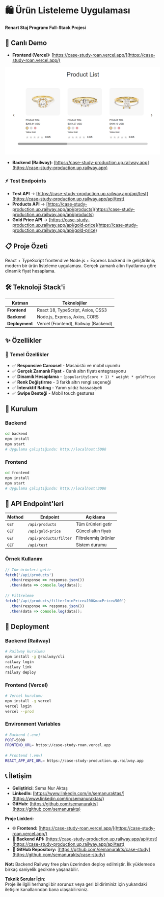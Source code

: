 # 🛍️ Ürün Listeleme Uygulaması

**Renart Staj Programı Full-Stack Projesi**

## 🚀 Canlı Demo

- **Frontend (Vercel):** [https://case-study-roan.vercel.app/](https://case-study-roan.vercel.app/)

<img src="case-study-photo.png">

- **Backend (Railway):** [https://case-study-production.up.railway.app](https://case-study-production.up.railway.app)

### ⚡ Test Endpoints

- **Test API** → [https://case-study-production.up.railway.app/api/test](https://case-study-production.up.railway.app/api/test)
- **Products API** → [https://case-study-production.up.railway.app/api/products](https://case-study-production.up.railway.app/api/products)
- **Gold Price API** → [https://case-study-production.up.railway.app/api/gold-price](https://case-study-production.up.railway.app/api/gold-price)

## 📋 Proje Özeti 

React + TypeScript frontend ve Node.js + Express backend ile geliştirilmiş modern bir ürün listeleme uygulaması. Gerçek zamanlı altın fiyatlarına göre dinamik fiyat hesaplama.

## 🛠️ Teknoloji Stack'i
| Katman | Teknolojiler |
|--------|-------------|
| **Frontend** | React 18, TypeScript, Axios, CSS3 |
| **Backend** | Node.js, Express, Axios, CORS |
| **Deployment** | Vercel (Frontend), Railway (Backend) |

## ✨ Özellikler

### 🎯 Temel Özellikler
- ✅ **Responsive Carousel** - Masaüstü ve mobil uyumlu
- ✅ **Gerçek Zamanlı Fiyat** - Canlı altın fiyatı entegrasyonu
- ✅ **Dinamik Hesaplama** - `(popularityScore + 1) * weight * goldPrice`
- ✅ **Renk Değiştirme** - 3 farklı altın rengi seçeneği
- ✅ **İnteraktif Rating** - Yarım yıldız hassasiyeti
- ✅ **Swipe Desteği** - Mobil touch gestures

## 🔧 Kurulum

### Backend
```bash
cd backend
npm install
npm start
# Uygulama çalıştığında: http://localhost:5000 
```

### Frontend
```bash
cd frontend
npm install
npm start
# Uygulama çalıştığında: http://localhost:3000
```

## 📡 API Endpoint'leri

| Method | Endpoint | Açıklama |
|--------|----------|----------|
| `GET` | `/api/products` | Tüm ürünleri getir |
| `GET` | `/api/gold-price` | Güncel altın fiyatı |
| `GET` | `/api/products/filter` | Filtrelenmiş ürünler |
| `GET` | `/api/test` | Sistem durumu |

### Örnek Kullanım
```javascript
// Tüm ürünleri getir
fetch('/api/products')
  .then(response => response.json())
  .then(data => console.log(data));

// Filtreleme
fetch('/api/products/filter?minPrice=100&maxPrice=500')
  .then(response => response.json())
  .then(data => console.log(data));
  ```

## 🚀 Deployment

### Backend (Railway)
```bash
# Railway kurulumu
npm install -g @railway/cli
railway login
railway link
railway deploy
```

### Frontend (Vercel)
```bash
# Vercel kurulumu
npm install -g vercel
vercel login
vercel --prod
```

### Environment Variables
```bash
# Backend (.env)
PORT=5000
FRONTEND_URL= https://case-study-roan.vercel.app

# Frontend (.env)
REACT_APP_API_URL= https://case-study-production.up.railway.app
```

## 📞 İletişim

- **Geliştirici:** Sema Nur Aktaş 
- **LinkedIn:** [https://www.linkedin.com/in/semanuraktas/](https://www.linkedin.com/in/semanuraktas/) 
- **GitHub:** [https://github.com/semanurakts](https://github.com/semanurakts)

**Proje Linkleri:**  
- 🌐 **Frontend:** [https://case-study-roan.vercel.app/](https://case-study-roan.vercel.app/)
- 🔗 **Backend API:** [https://case-study-production.up.railway.app/api/test](https://case-study-production.up.railway.app/api/test)
- 📂 **GitHub Repository:** [https://github.com/semanurakts/case-study](https://github.com/semanurakts/case-study)

**Not:** Backend Railway free plan üzerinden deploy edilmiştir. İlk yüklemede birkaç saniyelik gecikme yaşanabilir.

**Teknik Sorular İçin:**  
Proje ile ilgili herhangi bir sorunuz veya geri bildiriminiz için yukarıdaki iletişim kanallarından bana ulaşabilirsiniz.
